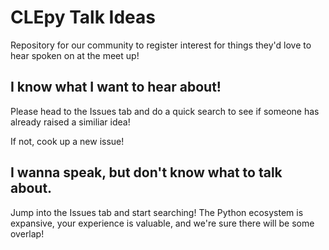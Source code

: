 # CLEpy Talk Ideas 

Repository for our community to register interest for things they'd love to hear spoken on at the meet up!

## I know what I want to hear about!

Please head to the Issues tab and do a quick search to see if someone has already raised a similiar idea!

If not, cook up a new issue!

## I wanna speak, but don't know what to talk about.

Jump into the Issues tab and start searching! The Python ecosystem is expansive, your experience is valuable, and we're sure there will be some overlap!
